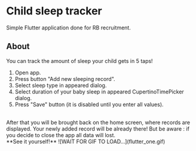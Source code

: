 # Child sleep tracker
Simple Flutter application done for RB recruitment. <br/>

## About
You can track the amount of sleep your child gets in 5 taps!
1. Open app.
2. Press button "Add new sleeping record".
3. Select sleep type in appeared dialog.
4. Select duration of your baby sleep in appeared CupertinoTimePicker dialog.
5. Press "Save" button (it is disabled until you enter all values).
<br/>
After that you will be brought back on the home screen, where records are displayed. Your newly added record will be already there! But be aware : 
if you decide to close the app all data will lost. <br/>
**See it yourself!**
![WAIT FOR GIF TO LOAD...](flutter_one.gif)